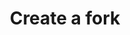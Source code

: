 ---
title: Create a fork
excerpt: ''
api:
  file: sentio-api.json
  operationId: CreateFork
deprecated: false
hidden: false
metadata:
  title: ''
  description: ''
  robots: index
next:
  description: ''
---